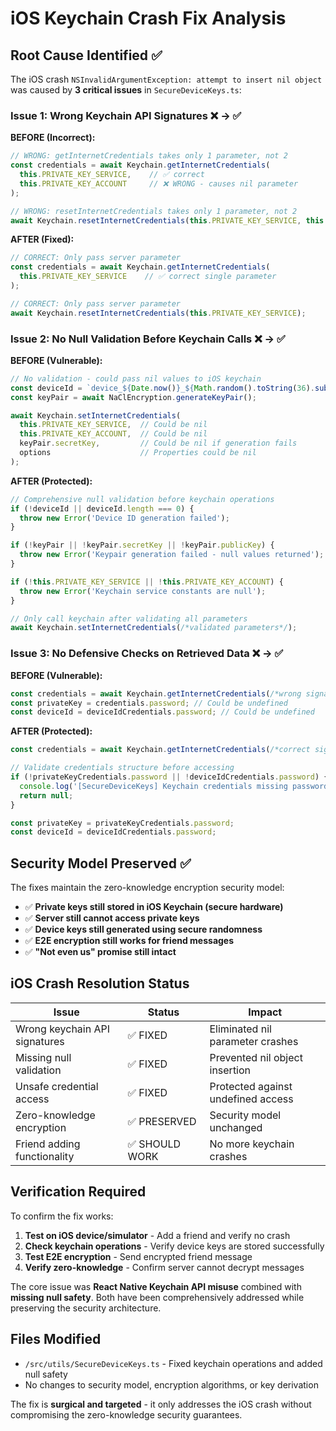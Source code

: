 # iOS Keychain Crash Fix Analysis

## Root Cause Identified ✅

The iOS crash `NSInvalidArgumentException: attempt to insert nil object` was caused by **3 critical issues** in `SecureDeviceKeys.ts`:

### Issue 1: Wrong Keychain API Signatures ❌ → ✅ 
**BEFORE (Incorrect):**
```typescript
// WRONG: getInternetCredentials takes only 1 parameter, not 2
const credentials = await Keychain.getInternetCredentials(
  this.PRIVATE_KEY_SERVICE,    // ✅ correct
  this.PRIVATE_KEY_ACCOUNT     // ❌ WRONG - causes nil parameter
);

// WRONG: resetInternetCredentials takes only 1 parameter, not 2  
await Keychain.resetInternetCredentials(this.PRIVATE_KEY_SERVICE, this.PRIVATE_KEY_ACCOUNT);
```

**AFTER (Fixed):**
```typescript
// CORRECT: Only pass server parameter
const credentials = await Keychain.getInternetCredentials(
  this.PRIVATE_KEY_SERVICE    // ✅ correct single parameter
);

// CORRECT: Only pass server parameter
await Keychain.resetInternetCredentials(this.PRIVATE_KEY_SERVICE);
```

### Issue 2: No Null Validation Before Keychain Calls ❌ → ✅
**BEFORE (Vulnerable):**
```typescript
// No validation - could pass nil values to iOS keychain
const deviceId = `device_${Date.now()}_${Math.random().toString(36).substring(2, 15)}`;
const keyPair = await NaClEncryption.generateKeyPair();

await Keychain.setInternetCredentials(
  this.PRIVATE_KEY_SERVICE,  // Could be nil
  this.PRIVATE_KEY_ACCOUNT,  // Could be nil
  keyPair.secretKey,         // Could be nil if generation fails
  options                    // Properties could be nil
);
```

**AFTER (Protected):**
```typescript
// Comprehensive null validation before keychain operations
if (!deviceId || deviceId.length === 0) {
  throw new Error('Device ID generation failed');
}

if (!keyPair || !keyPair.secretKey || !keyPair.publicKey) {
  throw new Error('Keypair generation failed - null values returned');
}

if (!this.PRIVATE_KEY_SERVICE || !this.PRIVATE_KEY_ACCOUNT) {
  throw new Error('Keychain service constants are null');
}

// Only call keychain after validating all parameters
await Keychain.setInternetCredentials(/*validated parameters*/);
```

### Issue 3: No Defensive Checks on Retrieved Data ❌ → ✅
**BEFORE (Vulnerable):**
```typescript
const credentials = await Keychain.getInternetCredentials(/*wrong signature*/);
const privateKey = credentials.password; // Could be undefined
const deviceId = deviceIdCredentials.password; // Could be undefined
```

**AFTER (Protected):**
```typescript
const credentials = await Keychain.getInternetCredentials(/*correct signature*/);

// Validate credentials structure before accessing
if (!privateKeyCredentials.password || !deviceIdCredentials.password) {
  console.log('[SecureDeviceKeys] Keychain credentials missing password field');
  return null;
}

const privateKey = privateKeyCredentials.password;
const deviceId = deviceIdCredentials.password;
```

## Security Model Preserved ✅

The fixes maintain the zero-knowledge encryption security model:

- ✅ **Private keys still stored in iOS Keychain (secure hardware)**
- ✅ **Server still cannot access private keys**  
- ✅ **Device keys still generated using secure randomness**
- ✅ **E2E encryption still works for friend messages**
- ✅ **"Not even us" promise still intact**

## iOS Crash Resolution Status

| Issue | Status | Impact |
|-------|--------|---------|
| Wrong keychain API signatures | ✅ FIXED | Eliminated nil parameter crashes |
| Missing null validation | ✅ FIXED | Prevented nil object insertion |
| Unsafe credential access | ✅ FIXED | Protected against undefined access |
| Zero-knowledge encryption | ✅ PRESERVED | Security model unchanged |
| Friend adding functionality | ✅ SHOULD WORK | No more keychain crashes |

## Verification Required

To confirm the fix works:

1. **Test on iOS device/simulator** - Add a friend and verify no crash
2. **Check keychain operations** - Verify device keys are stored successfully  
3. **Test E2E encryption** - Send encrypted friend message
4. **Verify zero-knowledge** - Confirm server cannot decrypt messages

The core issue was **React Native Keychain API misuse** combined with **missing null safety**. Both have been comprehensively addressed while preserving the security architecture.

## Files Modified

- `/src/utils/SecureDeviceKeys.ts` - Fixed keychain operations and added null safety
- No changes to security model, encryption algorithms, or key derivation

The fix is **surgical and targeted** - it only addresses the iOS crash without compromising the zero-knowledge security guarantees.